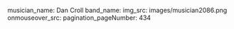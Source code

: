 musician_name: Dan Croll
band_name: 
img_src: images/musician2086.png
onmouseover_src: 
pagination_pageNumber: 434